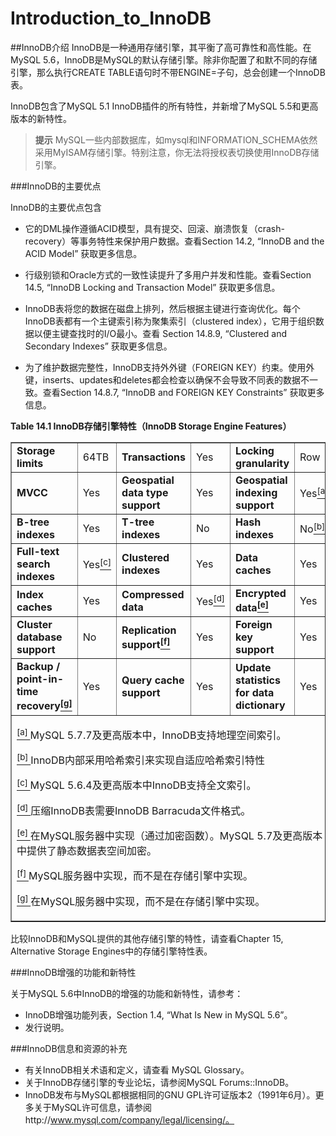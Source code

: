 # Introduction_to_InnoDB

##InnoDB介绍
InnoDB是一种通用存储引擎，其平衡了高可靠性和高性能。在MySQL 5.6，InnoDB是MySQL的默认存储引擎。除非你配置了和默不同的存储引擎，那么执行CREATE TABLE语句时不带ENGINE=子句，总会创建一个InnoDB表。

InnoDB包含了MySQL 5.1 InnoDB插件的所有特性，并新增了MySQL 5.5和更高版本的新特性。

>**提示**
>MySQL一些内部数据库，如mysql和INFORMATION_SCHEMA依然采用MyISAM存储引擎。特别注意，你无法将授权表切换使用InnoDB存储引擎。


###InnoDB的主要优点

InnoDB的主要优点包含

- 它的DML操作遵循ACID模型，具有提交、回滚、崩溃恢复（crash-recovery）等事务特性来保护用户数据。查看Section 14.2, “InnoDB and the ACID Model” 获取更多信息。

- 行级别锁和Oracle方式的一致性读提升了多用户并发和性能。查看Section 14.5, “InnoDB Locking and Transaction Model” 获取更多信息。

- InnoDB表将您的数据在磁盘上排列，然后根据主键进行查询优化。每个InnoDB表都有一个主键索引称为聚集索引（clustered index），它用于组织数据以便主键查找时的I/O最小。查看
Section 14.8.9, “Clustered and Secondary Indexes” 获取更多信息。

- 为了维护数据完整性，InnoDB支持外外键（FOREIGN KEY）约束。使用外键，inserts、updates和deletes都会检查以确保不会导致不同表的数据不一致。查看Section 14.8.7, “InnoDB and FOREIGN KEY Constraints” 获取更多信息。

<div class="table">
<a name="idm140729079227520"></a><p class="title"><b>Table 14.1 InnoDB存储引擎特性（InnoDB Storage Engine Features）</b></p>
<div class="table-contents">
<table class="table" summary="InnoDB Storage Engine Features" border="1"><colgroup><col class="featurev0"><col class="featurevalue0"><col class="featurev1"><col class="featurevalue1"><col class="featurev2"><col class="featurevalue2"></colgroup><tbody><tr><td scope="row"><span class="bold"><strong>Storage limits</strong></span></td><td>64TB</td><td><span class="bold"><strong>Transactions</strong></span></td><td>Yes</td><td><span class="bold"><strong>Locking granularity</strong></span></td><td>Row</td></tr><tr><td scope="row"><span class="bold"><strong>MVCC</strong></span></td><td>Yes</td><td><span class="bold"><strong>Geospatial data type support</strong></span></td><td>Yes</td><td><span class="bold"><strong>Geospatial indexing support</strong></span></td><td>Yes<a href="#ftn.idm140729079215184" class="footnote" name="idm140729079215184"><sup class="footnote">[a]</sup></a></td></tr><tr><td scope="row"><span class="bold"><strong>B-tree indexes</strong></span></td><td>Yes</td><td><span class="bold"><strong>T-tree indexes</strong></span></td><td>No</td><td><span class="bold"><strong>Hash indexes</strong></span></td><td>No<a href="#ftn.idm140729079210976" class="footnote" name="idm140729079210976"><sup class="footnote">[b]</sup></a></td></tr><tr><td scope="row"><span class="bold"><strong>Full-text search indexes</strong></span></td><td>Yes<a href="#ftn.idm140729079209152" class="footnote" name="idm140729079209152"><sup class="footnote">[c]</sup></a></td><td><span class="bold"><strong>Clustered indexes</strong></span></td><td>Yes</td><td><span class="bold"><strong>Data caches</strong></span></td><td>Yes</td></tr><tr><td scope="row"><span class="bold"><strong>Index caches</strong></span></td><td>Yes</td><td><span class="bold"><strong>Compressed data</strong></span></td><td>Yes<a href="#ftn.idm140729079203744" class="footnote" name="idm140729079203744"><sup class="footnote">[d]</sup></a></td><td><span class="bold"><strong>Encrypted data<a href="#ftn.idm140729079202464" class="footnote" name="idm140729079202464"><sup class="footnote">[e]</sup></a></strong></span></td><td>Yes</td></tr><tr><td scope="row"><span class="bold"><strong>Cluster database support</strong></span></td><td>No</td><td><span class="bold"><strong>Replication support<a href="#ftn.idm140729079199392" class="footnote" name="idm140729079199392"><sup class="footnote">[f]</sup></a></strong></span></td><td>Yes</td><td><span class="bold"><strong>Foreign key support</strong></span></td><td>Yes</td></tr><tr><td scope="row"><span class="bold"><strong>Backup / point-in-time recovery<a href="#ftn.idm140729079196384" class="footnote" name="idm140729079196384"><sup class="footnote">[g]</sup></a></strong></span></td><td>Yes</td><td><span class="bold"><strong>Query cache support</strong></span></td><td>Yes</td><td><span class="bold"><strong>Update statistics for data dictionary</strong></span></td><td>Yes</td></tr></tbody><tbody class="footnotes"><tr><td colspan="6">
<div id="ftn.idm140729079215184" class="footnote">
<p><a href="#idm140729079215184" class="para"><sup class="para">[a] </sup></a>MySQL 5.7.7及更高版本中，InnoDB支持地理空间索引。</p>
</div>

<div id="ftn.idm140729079210976" class="footnote">
<p><a href="#idm140729079210976" class="para"><sup class="para">[b] </sup></a>InnoDB内部采用哈希索引来实现自适应哈希索引特性</p>
</div>

<div id="ftn.idm140729079209152" class="footnote">
<p><a href="#idm140729079209152" class="para"><sup class="para">[c] </sup></a>MySQL 5.6.4及更高版本中InnoDB支持全文索引。</p>
</div>

<div id="ftn.idm140729079203744" class="footnote">
<p><a href="#idm140729079203744" class="para"><sup class="para">[d] </sup></a>压缩InnoDB表需要InnoDB Barracuda文件格式。</p>
</div>

<div id="ftn.idm140729079202464" class="footnote">
<p><a href="#idm140729079202464" class="para"><sup class="para">[e] </sup></a>在MySQL服务器中实现（通过加密函数）。MySQL 5.7及更高版本中提供了静态数据表空间加密。</p>
</div>

<div id="ftn.idm140729079199392" class="footnote">
<p><a href="#idm140729079199392" class="para"><sup class="para">[f] </sup></a>MySQL服务器中实现，而不是在存储引擎中实现。</p>
</div>

<div id="ftn.idm140729079196384" class="footnote">
<p><a href="#idm140729079196384" class="para"><sup class="para">[g] </sup></a>在MySQL服务器中实现，而不是在存储引擎中实现。</p>
</div>
</td></tr></tbody></table>
</div>

比较InnoDB和MySQL提供的其他存储引擎的特性，请查看Chapter 15, Alternative Storage Engines中的存储引擎特性表。


###InnoDB增强的功能和新特性

关于MySQL 5.6中InnoDB的增强的功能和新特性，请参考：

- InnoDB增强功能列表，Section 1.4, “What Is New in MySQL 5.6”。
- 发行说明。

###InnoDB信息和资源的补充
- 有关InnoDB相关术语和定义，请查看 MySQL Glossary。
- 关于InnoDB存储引擎的专业论坛，请参阅MySQL Forums::InnoDB。
- InnoDB发布与MySQL都根据相同的GNU GPL许可证版本2（1991年6月）。更多关于MySQL许可信息，请参阅http://www.mysql.com/company/legal/licensing/。






